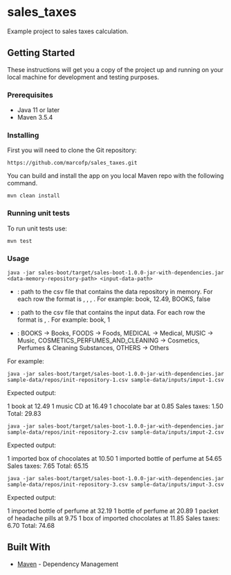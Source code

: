 # sales_taxes

Example project to sales taxes calculation.

## Getting Started

These instructions will get you a copy of the project up and running on your local machine for development and testing purposes.

### Prerequisites

- Java 11 or later
- Maven 3.5.4

### Installing

First you will need to clone the Git repository:

```https://github.com/marcofp/sales_taxes.git```

You can build and install the app on you local Maven repo with the following command.

```mvn clean install```

### Running unit tests

To run unit tests use:

```mvn test```

### Usage

```java -jar sales-boot/target/sales-boot-1.0.0-jar-with-dependencies.jar <data-memory-repository-path> <input-data-path>```

- <data-memory-repository-path>: path to the csv file that contains the data repository in memory. For each row the format is <item-name>, <item-price>, <item-type>, <is-imported>. For example: book, 12.49, BOOKS, false

- <input-data-path>: path to the csv file that contains the input data. For each row the format is <item-name>, <item-quantity>. For example: book, 1

- <item-type>: BOOKS -> Books, FOODS -> Foods, MEDICAL -> Medical, MUSIC -> Music,  COSMETICS_PERFUMES_AND_CLEANING -> Cosmetics, Perfumes & Cleaning Substances, OTHERS -> Others

For example: 

```java -jar sales-boot/target/sales-boot-1.0.0-jar-with-dependencies.jar sample-data/repos/init-repository-1.csv sample-data/inputs/imput-1.csv```

Expected output:

1 book at 12.49
1 music CD at 16.49
1 chocolate bar at 0.85
Sales taxes: 1.50
Total: 29.83

```java -jar sales-boot/target/sales-boot-1.0.0-jar-with-dependencies.jar sample-data/repos/init-repository-2.csv sample-data/inputs/imput-2.csv```

Expected output:

1 imported box of chocolates at 10.50
1 imported bottle of perfume at 54.65
Sales taxes: 7.65
Total: 65.15

```java -jar sales-boot/target/sales-boot-1.0.0-jar-with-dependencies.jar sample-data/repos/init-repository-3.csv sample-data/inputs/imput-3.csv```

Expected output:

1 imported bottle of perfume at 32.19
1 bottle of perfume at 20.89
1 packet of headache pills at 9.75
1 box of imported chocolates at 11.85
Sales taxes: 6.70
Total: 74.68

## Built With

* [Maven](https://maven.apache.org/) - Dependency Management
